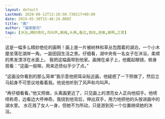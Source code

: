 ```yaml
---
layout: default
Lastmod: 2020-08-12T13:10:50.738217+00:00
date: 2019-05-30T15:48:24.000Z
title: "画"
author: "猫坂御河"
tags: [沐浴,精妙绝伦,鸟叫声,画摊,头离,看边,我绕,进画,画啊,之景]
---
```


这是一幅多么精妙绝伦的画啊！画上是一片被树林和草丛包围着的湖泊，一个小木屋坐落在湖岸一角。一副田园生活之景。仔细看，湖中央有一名女子在沐浴，柔顺的黑发漂浮在水面上。 我把这幅画带到他家。画摊在桌子上，他戴起眼镜，俯身观看：“这画一般嘛，用来还债似乎少了点。”

“这画没你看到的那么简单”我示意他把耳朵贴近画，他疑惑了一下照做了，然后立马起身不可思议地看着我。他说他听到了风声和鸟叫声。

“再仔细看看。”他又照做，头离画更近了，只见画上的漂亮女人正向他招手。他啧啧称奇，边看边大呼神奇。我绕到他背后，伸出双手，用力地把他的头按进画中的湖水里。 水花溅了女人一身，但她不为所动，只是游到另一个位置继续她的沐浴。

